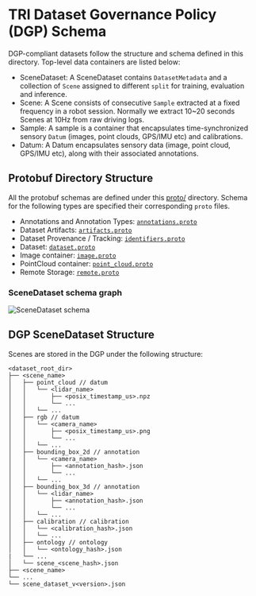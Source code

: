 TRI Dataset Governance Policy (DGP) Schema
==========
DGP-compliant datasets follow the structure and schema defined in this directory. Top-level
data containers are listed below:

* SceneDataset: A SceneDataset contains `DatasetMetadata` and a collection of `Scene`
assigned to different `split` for training, evaluation and inference.
* Scene: A Scene consists of consecutive `Sample` extracted at a fixed frequency in
a robot session. Normally we extract 10~20 seconds Scenes at 10Hz from raw driving logs.
* Sample: A sample is a container that encapsulates time-synchronized sensory `Datum`
(images, point clouds, GPS/IMU etc) and calibrations.
* Datum: A Datum encapsulates sensory data (image, point cloud, GPS/IMU etc),
along with their associated annotations.

## Protobuf Directory Structure

All the protobuf schemas are defined under this [proto/](./)
directory. Schema for the following types are specified their
corresponding `proto` files.
* Annotations and Annotation Types: [`annotations.proto`](./annotations.proto)
* Dataset Artifacts: [`artifacts.proto`](./artifacts.proto)
* Dataset Provenance / Tracking: [`identifiers.proto`](./identifiers.proto)
* Dataset: [`dataset.proto`](./dataset.proto)
* Image container: [`image.proto`](./image.proto)
* PointCloud container: [`point_cloud.proto`](./point_cloud.proto)
* Remote Storage: [`remote.proto`](./remote.proto)

### SceneDataset schema graph
![SceneDataset schema](../../docs/scene-dataset-schema.jpg?raw=true "SceneDataset schema")

## DGP SceneDataset Structure
Scenes are stored in the DGP under the following structure:
```
<dataset_root_dir>
├── <scene_name>
│   ├── point_cloud // datum
│   │   └── <lidar_name>
│   │       ├── <posix_timestamp_us>.npz
│   │       └── ...
│   │   └── ...
│   ├── rgb // datum
│   │   └── <camera_name>
│   │       ├── <posix_timestamp_us>.png
│   │       └── ...
│   │   └── ...
│   ├── bounding_box_2d // annotation
│   │   └── <camera_name>
│   │       ├── <annotation_hash>.json
│   │       └── ...
│   │   └── ...
│   ├── bounding_box_3d // annotation
│   │   └── <lidar_name>
│   │       ├── <annotation_hash>.json
│   │       └── ...
│   │   └── ...
│   ├── calibration // calibration
│   │   └── <calibration_hash>.json
│   │   └── ...
│   ├── ontology // ontology
│   │   └── <ontology_hash>.json
|   └── ...
│   └── scene_<scene_hash>.json
├── <scene_name>
└── ...
└── scene_dataset_v<version>.json
```